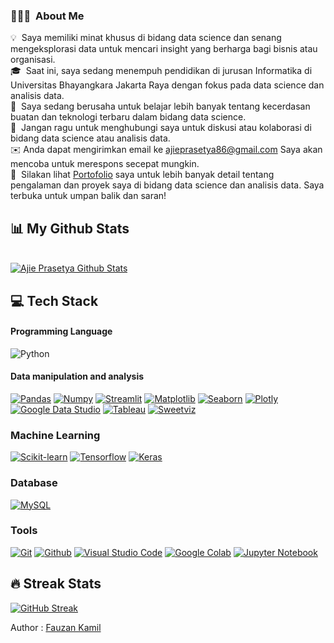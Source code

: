 ### 👨🏻‍💻 &nbsp;About Me

💡&nbsp; Saya memiliki minat khusus di bidang data science dan senang mengeksplorasi data untuk mencari insight yang berharga bagi bisnis atau organisasi. \
🎓 &nbsp;Saat ini, saya sedang menempuh pendidikan di jurusan Informatika di Universitas Bhayangkara Jakarta Raya dengan fokus pada data science dan analisis data. \
🌱 &nbsp;Saya sedang berusaha untuk belajar lebih banyak tentang kecerdasan buatan dan teknologi terbaru dalam bidang data science. \
💬 &nbsp;Jangan ragu untuk menghubungi saya untuk diskusi atau kolaborasi di bidang data science atau analisis data. \
✉️&nbsp;Anda dapat mengirimkan email ke ajieprasetya86@gmail.com Saya akan mencoba untuk merespons secepat mungkin. \
📄 &nbsp;Silakan lihat [Portofolio](https://www.cakeresume.com/me/ajie-prasetya-7eee9b/portfolios) saya untuk lebih banyak detail tentang pengalaman dan proyek saya di bidang data science dan analisis data. Saya terbuka untuk umpan balik dan saran! 

## 📊 My Github Stats

<br/>
    <a href="https://github.com/ajieprasetya/"><img alt="Ajie Prasetya Github Stats" src="https://github-readme-stats.vercel.app/api?username=ajieprasetya&show_icons=true&count_private=true&theme=react&hide_border=true&bg_color=0D1117" /></a>

<br/>

## 💻 Tech Stack

#### Programming Language

![Python](https://img.shields.io/badge/Python-3776AB?style=for-the-badge&logo=python&logoColor=white)

#### Data manipulation and analysis

[![Pandas](https://img.shields.io/badge/Pandas-356?style=for-the-badge&logo=pandas&logoColor=white)](https://pandas.pydata.org/)
[![Numpy](https://img.shields.io/badge/Numpy-FFF?style=for-the-badge&logo=numpy&logoColor=blue)](https://numpy.org/)
[![Streamlit](https://img.shields.io/badge/Streamlit-FF4B4B?style=for-the-badge&logo=streamlit&logoColor=white)]()
[![Matplotlib](https://img.shields.io/badge/Matplotlib-white?style=for-the-badge&logo=https://matplotlib.org/&logoColor=blue)](https://matplotlib.org/)
[![Seaborn](https://img.shields.io/badge/Seaborn-blue?style=for-the-badge&logo=seaborn.pydata&logoColor=white)](https://seaborn.pydata.org/)
[![Plotly](https://img.shields.io/badge/Plotly-FFF?style=for-the-badge&logo=plotly&logoColor=blue)](https://plotly.com/)
[![Google Data Studio](https://img.shields.io/badge/Google%20Data%20Studio-FFF?style=for-the-badge&logo=google%20data%20studio&logoColor=blue)](https://datastudio.google.com/)
[![Tableau](https://img.shields.io/badge/Tableau-FFF?style=for-the-badge&logo=tableau&logoColor=blue)](https://www.tableau.com/)
[![Sweetviz](https://img.shields.io/badge/Sweetviz-FFF?style=for-the-badge&logo=sweetviz&logoColor=blue)](https://pypi.org/project/sweetviz/)

### Machine Learning

[![Scikit-learn](https://img.shields.io/badge/Scikit--learn-FFf?style=for-the-badge&logo=scikit-learn&logoColor=golden)](https://scikit-learn.org/stable/)
[![Tensorflow](https://img.shields.io/badge/Tensorflow-yellow?style=for-the-badge&logo=tensorflow&logoColor=white)](https://www.tensorflow.org/)
[![Keras](https://img.shields.io/badge/Keras-red?style=for-the-badge&logo=keras&logoColor=white)](https://keras.io/)

### Database

[![MySQL](https://img.shields.io/badge/MySQL-FFF?style=for-the-badge&logo=mysql&logoColor=blue)](https://www.mysql.com/)

### Tools

[![Git](https://img.shields.io/badge/Git-FFF?style=for-the-badge&logo=git&logoColor=red)](https://git-scm.com/)
[![Github](https://img.shields.io/badge/Github-black?style=for-the-badge&logo=github&logoColor=white)](https://github.com/Fauzan-Kamil)
[![Visual Studio Code](https://img.shields.io/badge/Visual%20Studio%20Code-0078d7.svg?style=for-the-badge&logo=visual-studio-code&logoColor=white)]()
[![Google Colab](https://img.shields.io/badge/Google%20Colab-black?style=for-the-badge&logo=google-colab&logoColor=golden)]()
[![Jupyter Notebook](https://img.shields.io/badge/Jupyter%20Notebook-white?style=for-the-badge&logo=jupyter&logoColor=golden)]()

## 🔥 Streak Stats

[![GitHub Streak](https://github-readme-streak-stats.herokuapp.com?user=ajieprasetya&theme=blueberry&hide_border=true&date_format=M%20j%5B%2C%20Y%5D)](https://git.io/streak-stats)


Author : [Fauzan Kamil](https://github.com/ajieprasetya/)
